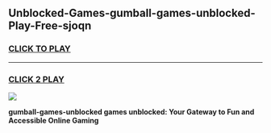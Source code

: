 
## Unblocked-Games-gumball-games-unblocked-Play-Free-sjoqn
<h3>
<a href="https://premium76.site?title=gumball-games-unblocked&ref=17A">CLICK TO PLAY</a></h3>
<hr>

<h3>
<a href="https://premium76.site?title=gumball-games-unblocked&ref=17A">CLICK 2 PLAY</a>
  
</h3>

<a href="https://premium76.site?title=gumball-games-unblocked&ref=17A"><img src="https://clearcache.store/games.png"></a>


**gumball-games-unblocked games unblocked: Your Gateway to Fun and Accessible Online Gaming**

